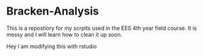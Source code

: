 # Bracken-Analysis

This is a repostiory for my scrpits used in the EES 4th year field course. It is messy and I will learn how to clean it up soon.

Hey I am modifying this with rstudio 
